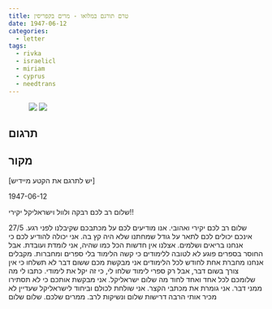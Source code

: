 ```yaml
---
title: טרם תורגם במלואו - מרים בקפריסין
date: 1947-06-12
categories:
  - letter
tags:
  - rivka
  - israelicl
  - miriam
  - cyprus
  - needtrans
---
```


<figure class="half">
    <a  href="/pupko-papers/assets/images/1947-06-12-miriam-1.jpg">
    <img src="/pupko-papers/assets/images/1947-06-12-miriam-1.jpg"></a>
    <a  href="/pupko-papers/assets/images/1947-06-12-miriam-2.jpg">
    <img src="/pupko-papers/assets/images/1947-06-12-miriam-2.jpg"></a>
</figure>

## תרגום

## מקור

[יש לתרגם את הקטע מיידיש]

1947-06-12

שלום רב לכם רבקה ולוול וישראליקל יקירי!!

שלום רב לכם יקירי ואהובי. אנו מודיעים לכם על מכתבכם שקיבלנו לפני
רגע. 27/5 אינכם יכולים לכם לתאר על גודל שמחתנו שלא היה קץ בה. אני
יכולה להודיע לכם כי אנחנו בריאים ושלמים. אצלנו אין חדשות הכל כמו שהיה,
אני לומדת ועובדת. אבל החוסר בספרים פוגע לא לטובה ללימודים כי קשה
הלימוד בלי ספרים ומחברות. מקבלים אנחנו מחברת אחת לחודש לכל הלימודים
אני מבקשת מכם ששום דבר לא תשלחו כי אין צורך בשום דבר, אבל רק
ספרי לימוד שלחו לי, כי זה יקל את לימודי. כתבו לי מה שלומכם לכל
אחד ואחד לחוד מה שלום ישראליקל. אני מבקשת אותכם כי לא תסתירו
ממני דבר. אני גומרת את מכתבי הקצר. אני שולחת לכולם וביחוד לישראליקל
שעדיין לא מכיר אותי הרבה דרישות שלום ונשיקות לרב. ממרים שלכם. שלום שלום
